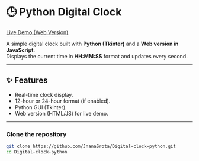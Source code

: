# 🕒 Python Digital Clock  

[ Live Demo (Web Version)](https://jnanasrota.github.io/digital-clock-python)  

A simple digital clock built with **Python (Tkinter)** and a **Web version in JavaScript**.  
Displays the current time in **HH:MM:SS** format and updates every second.  

---

## ✨ Features  
- Real-time clock display.  
- 12-hour or 24-hour format (if enabled).  
- Python GUI (Tkinter).  
- Web version (HTML/JS) for live demo.  

---


### Clone the repository  
```bash
git clone https://github.com/JnanaSrota/Digital-clock-python.git
cd Digital-clock-python

